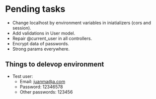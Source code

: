 # Pending tasks

- Change localhost by environment variables in iniatializers (cors and session).
- Add validations in User model.
- Repair @current_user in all controllers.
- Encrypt data of passwords.
- Strong params everywhere.

## Things to delevop environment

- Test user:
  - Email: juanma@a.com
  - Password: 12346578
  - Other passwords: 123456
